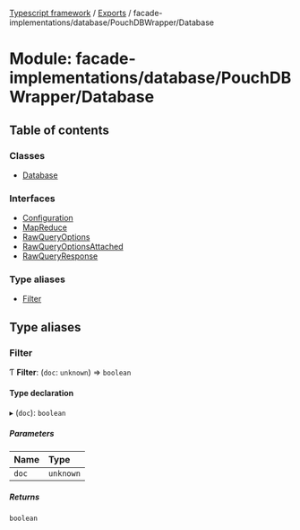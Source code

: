 [Typescript framework](../index.md) / [Exports](../modules.md) / facade-implementations/database/PouchDBWrapper/Database

# Module: facade-implementations/database/PouchDBWrapper/Database

## Table of contents

### Classes

- [Database](../classes/facade_implementations_database_PouchDBWrapper_Database.Database.md)

### Interfaces

- [Configuration](../interfaces/facade_implementations_database_PouchDBWrapper_Database.Configuration.md)
- [MapReduce](../interfaces/facade_implementations_database_PouchDBWrapper_Database.MapReduce.md)
- [RawQueryOptions](../interfaces/facade_implementations_database_PouchDBWrapper_Database.RawQueryOptions.md)
- [RawQueryOptionsAttached](../interfaces/facade_implementations_database_PouchDBWrapper_Database.RawQueryOptionsAttached.md)
- [RawQueryResponse](../interfaces/facade_implementations_database_PouchDBWrapper_Database.RawQueryResponse.md)

### Type aliases

- [Filter](facade_implementations_database_PouchDBWrapper_Database.md#filter)

## Type aliases

### Filter

Ƭ **Filter**: (`doc`: `unknown`) => `boolean`

#### Type declaration

▸ (`doc`): `boolean`

##### Parameters

| Name | Type |
| :------ | :------ |
| `doc` | `unknown` |

##### Returns

`boolean`
